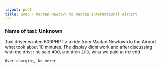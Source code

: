 ```yaml
---
layout: post
title: GX43 - Mactan Newtown to Mactan International Airport
---
```


### Name of taxi: Unknown

Taxi driver wanted 600PHP for a ride from Mactan Newtown to the Airport what took about 10 minutes. The display didnt work and after discussing with the driver he said 400, and then 200, what we paid at the end. 

```Over charging, No meter```
